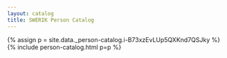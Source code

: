 ```yaml
---
layout: catalog
title: SWERIK Person Catalog
---
```

{% assign p = site.data._person-catalog.i-B73xzEvLUp5QXKnd7QSJky %}
{% include person-catalog.html p=p %}

